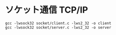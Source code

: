 # ソケット通信 TCP/IP

```exe
gcc -lwsock32 socket/client.c -lws2_32 -o client
gcc -lwsock32 socket/server.c -lws2_32 -o server
```